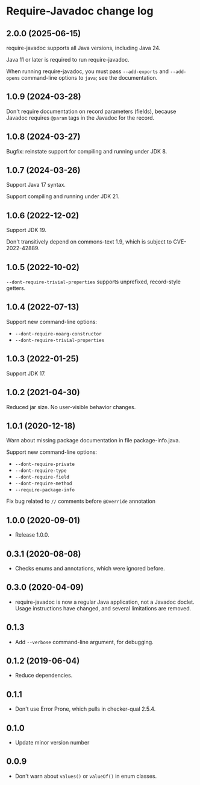 # Require-Javadoc change log

## 2.0.0 (2025-06-15)

require-javadoc supports all Java versions, including Java 24.

Java 11 or later is required to run require-javadoc.

When running require-javadoc, you must pass `--add-exports` and `--add-opens`
command-line options to `java`; see the documentation.

## 1.0.9 (2024-03-28)

Don't require documentation on record parameters (fields), because Javadoc
requires `@param` tags in the Javadoc for the record.

## 1.0.8 (2024-03-27)

Bugfix: reinstate support for compiling and running under JDK 8.

## 1.0.7 (2024-03-26)

Support Java 17 syntax.

Support compiling and running under JDK 21.

## 1.0.6 (2022-12-02)

Support JDK 19.

Don't transitively depend on commons-text 1.9, which is subject to CVE-2022-42889.

## 1.0.5 (2022-10-02)

`--dont-require-trivial-properties` supports unprefixed, record-style getters.

## 1.0.4 (2022-07-13)

Support new command-line options:

* `--dont-require-noarg-constructor`
* `--dont-require-trivial-properties`

## 1.0.3 (2022-01-25)

Support JDK 17.

## 1.0.2 (2021-04-30)

Reduced jar size.  No user-visible behavior changes.

## 1.0.1 (2020-12-18)

Warn about missing package documentation in file package-info.java.

Support new command-line options:

* `--dont-require-private`
* `--dont-require-type`
* `--dont-require-field`
* `--dont-require-method`
* `--require-package-info`

Fix bug related to `//` comments before `@Override` annotation

## 1.0.0 (2020-09-01)

* Release 1.0.0.

## 0.3.1 (2020-08-08)

* Checks enums and annotations, which were ignored before.

## 0.3.0 (2020-04-09)

* require-javadoc is now a regular Java application, not a Javadoc doclet.
  Usage instructions have changed, and several limitations are removed.

## 0.1.3

* Add `--verbose` command-line argument, for debugging.

## 0.1.2 (2019-06-04)

* Reduce dependencies.

## 0.1.1

* Don't use Error Prone, which pulls in checker-qual 2.5.4.

## 0.1.0

* Update minor version number

## 0.0.9

* Don't warn about `values()` or `valueOf()` in enum classes.
